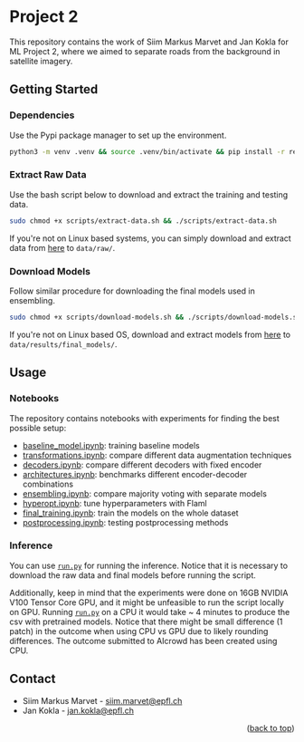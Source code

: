 <a name="readme-top"></a>

# Project 2

This repository contains the work of Siim Markus Marvet and Jan Kokla 
for ML Project 2, where we aimed to separate roads from the background 
in satellite imagery.

## Getting Started

### Dependencies

Use the Pypi package manager to set up the environment.

```bash
python3 -m venv .venv && source .venv/bin/activate && pip install -r requirements.txt
```

### Extract Raw Data

Use the bash script below to download and extract the training and testing data.

```bash
sudo chmod +x scripts/extract-data.sh && ./scripts/extract-data.sh
```

If you're not on Linux based systems, you can simply download and extract data 
from [here](https://drive.google.com/file/d/13tWz6n6agPglhNl3uk74xVOefYuy471H/view?usp=sharing) to `data/raw/`.

### Download Models

Follow similar procedure for downloading the final models used in ensembling.

```bash
sudo chmod +x scripts/download-models.sh && ./scripts/download-models.sh
```

If you're not on Linux based OS, download and extract models from 
[here](https://drive.google.com/file/d/1BPoDYytNB37pKZ1eWxSzVXXT9CgwrXV8/view?usp=drive_link) to 
`data/results/final_models/`.

## Usage

### Notebooks

The repository contains notebooks with experiments for finding the best possible setup:

- [baseline_model.ipynb](notebooks/baseline_model.ipynb): training baseline models
- [transformations.ipynb](notebooks/transformations.ipynb): compare different data augmentation techniques
- [decoders.ipynb](notebooks/decoders.ipynb): compare different decoders with fixed encoder
- [architectures.ipynb](notebooks/architectures.ipynb): benchmarks different encoder-decoder combinations
- [ensembling.ipynb](notebooks/ensembling.ipynb): compare majority voting with separate models
- [hyperopt.ipynb](notebooks/hyperopt.ipynb): tune hyperparameters with Flaml
- [final_training.ipynb](notebooks/final_training.ipynb): train the models on the whole dataset
- [postprocessing.ipynb](notebooks/postprocessing.ipynb): testing postprocessing methods

### Inference

You can use [`run.py`](run.py) for running the inference. Notice that it is necessary to 
download the raw data and final models before running the script. 

Additionally, keep in mind that the experiments were done on 
16GB NVIDIA V100 Tensor Core GPU, and it might be unfeasible to run the script 
locally on GPU. Running [`run.py`](run.py) on a CPU it would take ~ 4 minutes to produce the csv with pretrained models. 
Notice that there might be small difference (1 patch) in the outcome when using CPU vs GPU due to likely rounding differences. 
The outcome submitted to AIcrowd has been created using CPU.

## Contact

- Siim Markus Marvet - [siim.marvet@epfl.ch](mailto:siim.marvet@epfl.ch)
- Jan Kokla - [jan.kokla@epfl.ch](mailto:jan.kokla@epfl.ch)

<p align="right">(<a href="#readme-top">back to top</a>)</p>
